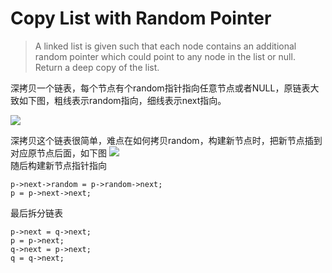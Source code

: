 # Copy List with Random Pointer
> A linked list is given such that each node contains an additional random pointer which could point to any node in the list or null.  
> Return a deep copy of the list.

深拷贝一个链表，每个节点有个random指针指向任意节点或者NULL，原链表大致如下图，粗线表示random指向，细线表示next指向。

![](https://i.imgur.com/Pr1TxnR.jpg)

深拷贝这个链表很简单，难点在如何拷贝random，构建新节点时，把新节点插到对应原节点后面，如下图
![](https://i.imgur.com/l52xUCz.jpg)  
随后构建新节点指针指向  
	
	p->next->random = p->random->next;
	p = p->next->next;
最后拆分链表
  
	p->next = q->next;
    p = p->next;
    q->next = p->next;
    q = q->next;
